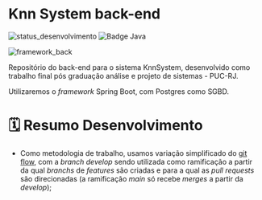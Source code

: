 Knn System back-end
=

![status_desenvolvimento](https://img.shields.io/static/v1?label=Status&message=Em%20Desenvolvimento&color=yellow&style=for-the-badge)
![Badge Java](https://img.shields.io/static/v1?label=Java&message=17&color=orange&style=for-the-badge&logo=java)

![framework_back](https://img.shields.io/badge/Spring_Boot-F2F4F9?style=for-the-badge&logo=spring-boot)


Repositório do back-end para o sistema KnnSystem, desenvolvido como trabalho final pós graduação análise e projeto de sistemas - PUC-RJ.

Utilizaremos o *framework* Spring Boot, com Postgres como SGBD.

# 🗓️ Resumo Desenvolvimento

* Como metodologia de trabalho, usamos variação simplificado do [git flow](https://www.atlassian.com/br/git/tutorials/comparing-workflows/gitflow-workflow), com a *branch* *develop* sendo utilizada como ramificação a partir da qual *branchs* de *features* são criadas e para a qual as *pull requests* são direcionadas (a ramificação *main* só recebe *merges* a partir da *develop*);